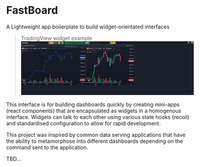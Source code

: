 # FastBoard

A Lightweight app boilerplate to build widget-orientated interfaces

>TradingView widget example
![Trading View example](image.png)

This interface is for building dashboards quickly by creating mini-apps (react components) that are encapsulated as widgets in a homogenous interface. Widgets can talk to each other using various state hooks (recoil) and standardised configuration to allow for rapid development.

This project was inspired by common data serving applications that have the ability to metamorphose into different dashboards depending on the command sent to the application.

TBD...
